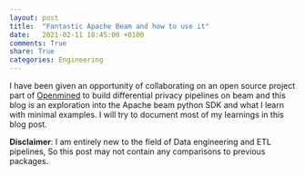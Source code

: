```yaml
---
layout: post
title:  "Fantastic Apache Beam and how to use it"
date:   2021-02-11 18:45:00 +0100
comments: True
share: True
categories: Engineering
---
```


I have been given an opportunity of collaborating on an open source project part of [Openmined](https://github.com/OpenMined) to build differential privacy pipelines on beam and this blog is an exploration into the Apache beam python SDK and what I learn with minimal examples. I will try to document most of my learnings in this blog post. 

**Disclaimer**: I am entirely new to the field of Data engineering and ETL pipelines, So this post may not contain any comparisons to previous packages. 



